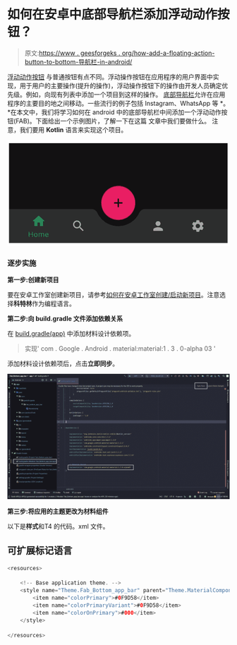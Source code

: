 # 如何在安卓中底部导航栏添加浮动动作按钮？

> 原文:[https://www . geesforgeks . org/how-add-a-floating-action-button-to-bottom-导航栏-in-android/](https://www.geeksforgeeks.org/how-to-add-a-floating-action-button-to-bottom-navigation-bar-in-android/)

[浮动动作按钮](https://www.geeksforgeeks.org/floating-action-button-fab-in-android-with-example/) 与普通按钮有点不同。浮动操作按钮在应用程序的用户界面中实现，用于用户的主要操作(提升的操作)，浮动操作按钮下的操作由开发人员确定优先级。例如，向现有列表中添加一个项目到这样的操作。 [底部导航栏](https://www.geeksforgeeks.org/bottom-navigation-bar-in-android/)允许在应用程序的主要目的地之间移动。一些流行的例子包括 Instagram、WhatsApp 等 *。*在本文中，我们将学习如何在 android 中的底部导航栏中间添加一个浮动动作按钮(FAB)。下面给出一个示例图片，了解一下在这篇 文章中我们要做什么。 注意，我们要用 **Kotlin** 语言来实现这个项目。

![How to Add a Floating Action Button to Bottom Navigation Bar in Android?](img/bcab4a13437f0c2324ccb9936d2d64f2.png)

### 逐步实施

**第一步:创建新项目**

要在安卓工作室创建新项目，请参考[如何在安卓工作室创建/启动新项目](https://www.geeksforgeeks.org/android-how-to-create-start-a-new-project-in-android-studio/)。注意选择**科特林**作为编程语言。

**第二步:向 build.gradle 文件添加依赖关系**

在 [build.gradle(app)](https://www.geeksforgeeks.org/android-build-gradle/) 中添加材料设计依赖项。

> 实现' com . Google . Android . material:material:1 . 3 . 0-alpha 03 '

添加材料设计依赖项后，点击**立即同步**。

![](img/d0ac661a26bd4be72b3ecdf73991668f.png)

**第三步:将应用的主题更改为材料组件**

以下是**样式**和T4 的代码。xml 文件。

## 可扩展标记语言

```kt
<resources>

    <!-- Base application theme. -->
    <style name="Theme.Fab_Bottom_app_bar" parent="Theme.MaterialComponents.DayNight.NoActionBar">
        <item name="colorPrimary">#0F9D58</item>
        <item name="colorPrimaryVariant">#0F9D58</item>
        <item name="colorOnPrimary">#000</item>
    </style>

</resources>
```